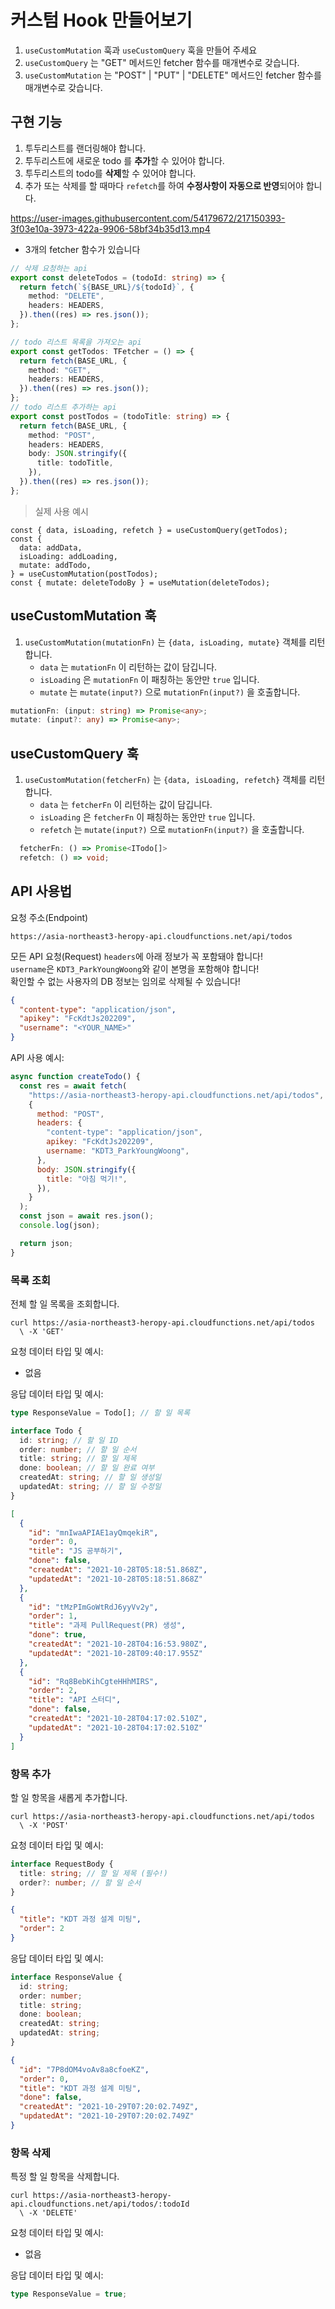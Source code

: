 # 커스텀 Hook 만들어보기

1. `useCustomMutation` 훅과 `useCustomQuery` 훅을 만들어 주세요
2. `useCustomQuery` 는 "GET" 메서드인 fetcher 함수를 매개변수로 갖습니다.
3. `useCustomMutation` 는 "POST" | "PUT" | "DELETE" 메서드인 fetcher 함수를 매개변수로 갖습니다.

## 구현 기능

1. 투두리스트를 랜더링해야 합니다.
2. 투두리스트에 새로운 todo 를 **추가**할 수 있어야 합니다.
3. 투두리스트의 todo를 **삭제**할 수 있어야 합니다.
4. 추가 또는 삭제를 할 때마다 `refetch`를 하여 **수정사항이 자동으로 반영**되어야 합니다.


https://user-images.githubusercontent.com/54179672/217150393-3f03e10a-3973-422a-9906-58bf34b35d13.mp4



- 3개의 fetcher 함수가 있습니다

```ts
// 삭제 요청하는 api
export const deleteTodos = (todoId: string) => {
  return fetch(`${BASE_URL}/${todoId}`, {
    method: "DELETE",
    headers: HEADERS,
  }).then((res) => res.json());
};

// todo 리스트 목록을 가져오는 api
export const getTodos: TFetcher = () => {
  return fetch(BASE_URL, {
    method: "GET",
    headers: HEADERS,
  }).then((res) => res.json());
};
// todo 리스트 추가하는 api
export const postTodos = (todoTitle: string) => {
  return fetch(BASE_URL, {
    method: "POST",
    headers: HEADERS,
    body: JSON.stringify({
      title: todoTitle,
    }),
  }).then((res) => res.json());
};
```

> 실제 사용 예시

```tsx
const { data, isLoading, refetch } = useCustomQuery(getTodos);
const {
  data: addData,
  isLoading: addLoading,
  mutate: addTodo,
} = useCustomMutation(postTodos);
const { mutate: deleteTodoBy } = useMutation(deleteTodos);
```

## useCustomMutation 훅

1. `useCustomMutation(mutationFn)` 는 `{data, isLoading, mutate}` 객체를 리턴합니다.
   - `data` 는 `mutationFn` 이 리턴하는 값이 담깁니다.
   - `isLoading` 은 `mutationFn` 이 패칭하는 동안만 `true` 입니다.
   - `mutate` 는 `mutate(input?)` 으로 `mutationFn(input?)` 을 호출합니다.

```ts
mutationFn: (input: string) => Promise<any>;
mutate: (input?: any) => Promise<any>;
```

## useCustomQuery 훅

1. `useCustomMutation(fetcherFn)` 는 `{data, isLoading, refetch}` 객체를 리턴합니다.
   - `data` 는 `fetcherFn` 이 리턴하는 값이 담깁니다.
   - `isLoading` 은 `fetcherFn` 이 패칭하는 동안만 `true` 입니다.
   - `refetch` 는 `mutate(input?)` 으로 `mutationFn(input?)` 을 호출합니다.

```ts
  fetcherFn: () => Promise<ITodo[]>
  refetch: () => void;
```

## API 사용법

요청 주소(Endpoint)

```curl
https://asia-northeast3-heropy-api.cloudfunctions.net/api/todos
```

모든 API 요청(Request) `headers`에 아래 정보가 꼭 포함돼야 합니다!  
`username`은 `KDT3_ParkYoungWoong`와 같이 본명을 포함해야 합니다!  
확인할 수 없는 사용자의 DB 정보는 임의로 삭제될 수 있습니다!

```json
{
  "content-type": "application/json",
  "apikey": "FcKdtJs202209",
  "username": "<YOUR_NAME>"
}
```

API 사용 예시:

```js
async function createTodo() {
  const res = await fetch(
    "https://asia-northeast3-heropy-api.cloudfunctions.net/api/todos",
    {
      method: "POST",
      headers: {
        "content-type": "application/json",
        apikey: "FcKdtJs202209",
        username: "KDT3_ParkYoungWoong",
      },
      body: JSON.stringify({
        title: "아침 먹기!",
      }),
    }
  );
  const json = await res.json();
  console.log(json);

  return json;
}
```

### 목록 조회

전체 할 일 목록을 조회합니다.

```curl
curl https://asia-northeast3-heropy-api.cloudfunctions.net/api/todos
  \ -X 'GET'
```

요청 데이터 타입 및 예시:

- 없음

응답 데이터 타입 및 예시:

```ts
type ResponseValue = Todo[]; // 할 일 목록

interface Todo {
  id: string; // 할 일 ID
  order: number; // 할 일 순서
  title: string; // 할 일 제목
  done: boolean; // 할 일 완료 여부
  createdAt: string; // 할 일 생성일
  updatedAt: string; // 할 일 수정일
}
```

```json
[
  {
    "id": "mnIwaAPIAE1ayQmqekiR",
    "order": 0,
    "title": "JS 공부하기",
    "done": false,
    "createdAt": "2021-10-28T05:18:51.868Z",
    "updatedAt": "2021-10-28T05:18:51.868Z"
  },
  {
    "id": "tMzPImGoWtRdJ6yyVv2y",
    "order": 1,
    "title": "과제 PullRequest(PR) 생성",
    "done": true,
    "createdAt": "2021-10-28T04:16:53.980Z",
    "updatedAt": "2021-10-28T09:40:17.955Z"
  },
  {
    "id": "Rq8BebKihCgteHHhMIRS",
    "order": 2,
    "title": "API 스터디",
    "done": false,
    "createdAt": "2021-10-28T04:17:02.510Z",
    "updatedAt": "2021-10-28T04:17:02.510Z"
  }
]
```

### 항목 추가

할 일 항목을 새롭게 추가합니다.

```curl
curl https://asia-northeast3-heropy-api.cloudfunctions.net/api/todos
  \ -X 'POST'
```

요청 데이터 타입 및 예시:

```ts
interface RequestBody {
  title: string; // 할 일 제목 (필수!)
  order?: number; // 할 일 순서
}
```

```json
{
  "title": "KDT 과정 설계 미팅",
  "order": 2
}
```

응답 데이터 타입 및 예시:

```ts
interface ResponseValue {
  id: string;
  order: number;
  title: string;
  done: boolean;
  createdAt: string;
  updatedAt: string;
}
```

```json
{
  "id": "7P8dOM4voAv8a8cfoeKZ",
  "order": 0,
  "title": "KDT 과정 설계 미팅",
  "done": false,
  "createdAt": "2021-10-29T07:20:02.749Z",
  "updatedAt": "2021-10-29T07:20:02.749Z"
}
```

### 항목 삭제

특정 할 일 항목을 삭제합니다.

```curl
curl https://asia-northeast3-heropy-api.cloudfunctions.net/api/todos/:todoId
  \ -X 'DELETE'
```

요청 데이터 타입 및 예시:

- 없음

응답 데이터 타입 및 예시:

```ts
type ResponseValue = true;
```
